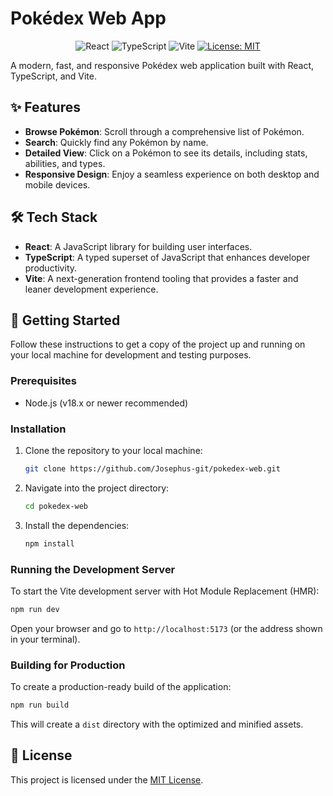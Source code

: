 # Pokédex Web App

<p align="center">
  <img src="https://img.shields.io/badge/react-%2320232a.svg?style=for-the-badge&logo=react&logoColor=%2361DAFB" alt="React"/>
  <img src="https://img.shields.io/badge/typescript-%23007ACC.svg?style=for-the-badge&logo=typescript&logoColor=white" alt="TypeScript"/>
  <img src="https://img.shields.io/badge/vite-%23646CFF.svg?style=for-the-badge&logo=vite&logoColor=white" alt="Vite"/>
  <a href="LICENSE.md"><img src="https://img.shields.io/badge/License-MIT-yellow.svg?style=for-the-badge" alt="License: MIT"/></a>
</p>

A modern, fast, and responsive Pokédex web application built with React, TypeScript, and Vite.

## ✨ Features

- **Browse Pokémon**: Scroll through a comprehensive list of Pokémon.
- **Search**: Quickly find any Pokémon by name.
- **Detailed View**: Click on a Pokémon to see its details, including stats, abilities, and types.
- **Responsive Design**: Enjoy a seamless experience on both desktop and mobile devices.

## 🛠️ Tech Stack

- **React**: A JavaScript library for building user interfaces.
- **TypeScript**: A typed superset of JavaScript that enhances developer productivity.
- **Vite**: A next-generation frontend tooling that provides a faster and leaner development experience.

## 🚀 Getting Started

Follow these instructions to get a copy of the project up and running on your local machine for development and testing purposes.

### Prerequisites

- Node.js (v18.x or newer recommended)

### Installation

1.  Clone the repository to your local machine:
    ```sh
    git clone https://github.com/Josephus-git/pokedex-web.git
    ```
2.  Navigate into the project directory:
    ```sh
    cd pokedex-web
    ```
3.  Install the dependencies:
    ```sh
    npm install
    ```

### Running the Development Server

To start the Vite development server with Hot Module Replacement (HMR):

```sh
npm run dev
```

Open your browser and go to `http://localhost:5173` (or the address shown in your terminal).

### Building for Production

To create a production-ready build of the application:

```sh
npm run build
```

This will create a `dist` directory with the optimized and minified assets.


## 📄 License

This project is licensed under the [MIT License](LICENSE.md).
